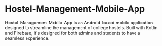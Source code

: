 # Hostel-Management-Mobile-App
Hostel-Management-Mobile-App is an Android-based mobile application designed to streamline the management of college hostels. Built with Kotlin and Firebase, it's designed for both admins and students to have a seamless experience.
